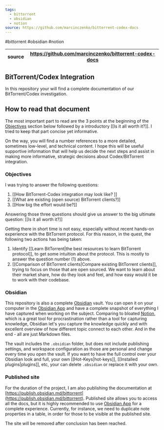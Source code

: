 ```yaml
---
tags:
  - bittorrent
  - obsidian
  - notion
source: https://github.com/marcinczenko/bittorrent-codex-docs
---
```

#bittorrent #obsidian #notion 

| source | https://github.com/marcinczenko/bittorrent-codex-docs |
| ------ | ----------------------------------------------------- |

## BitTorrent/Codex Integration

In this repository your will find a complete documentation of our BitTorrent/Codex investigation.

## How to read that document

The most important part to read are the 3 points at the beginning of the [Objectives](#objectives) section below followed by a introductory [[Is it all worth it?]]. I tried to keep that part concise yet informative.

On the way, you will find a number references to a more detailed, sometimes low-level, and technical content. I hope this will be useful supportive information that will help us decide the next steps and assist in making more informative, strategic decisions about Codex/BitTorrent integration.

### Objectives

I was trying to answer the following questions:

1. [[How BitTorrent-Codex integration may look like? ]]
2. [[What are existing (open source) BitTorrent clients?]]
3. [[How big the effort would be?]]

Answering those three questions should give us answer to the big ultimate question: [[Is it all worth it?]]

Getting there in short time is not easy, especially without recent hands-on experience with the BitTorrent protocol. For this reason, in the quest, the following two actions has being taken:

1. Identify [[Learn BitTorrent|the best resources to learn BitTorrent protocol]], to get some intuition about the protocol. This is mostly to answer the question number (1) above.
2. [[Comparison of BitTorrent clients|Compare existing BitTorrent clients]], trying to focus on those that are open sourced. We want to learn about their market share, how do they look and feel, and how easy would it be to work with their codebase.

### Obsidian

This repository is also a complete [Obsidian](https://obsidian.md) vault. You can open it on your computer in the [Obsidian App](https://obsidian.md/download) and have a complete snapshot of everything I have captured when working on the subject. Comparing to bloated [Notion](https://www.notion.so), which is a great tool for procrastination rather than a tool for capturing knowledge, Obsidian let's you capture the knowledge quickly and with excellent overview of how different topic connect to each other. And in the end - all are just Markdown files.

The vault includes the `.obsidian` folder, but does not include publishing settings, and workspace configuration as those are personal and change every time you open the vault. If you want to have the full control over your Obsidian look and full, your own [[Hot-Keys|hot-keys]], [[Installed plugins|plugins]], etc, your can delete `.obsidian` or replace it with your own.

### Published site

For the duration of the project, I am also publishing the documentation at [https://publish.obsidian.md/bittorrent](https://publish.obsidian.md/bittorrent). Published site allows you to access all the docs, but it is highly recommended to use [Obsidian App](https://obsidian.md/download) for a complete experience. Currently, for instance, we need to duplicate note properties in a table, in order for those to be visible at the published site.

The site will be removed after conclusion has been reached.
